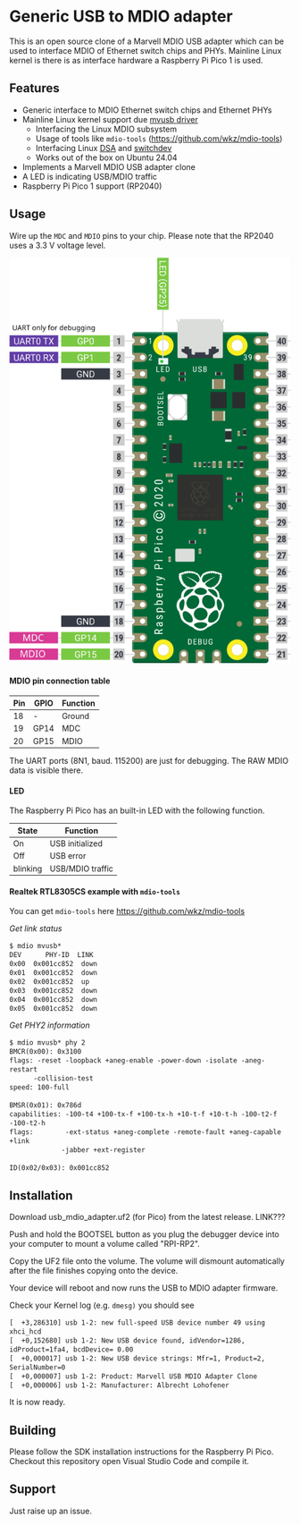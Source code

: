 # Generic USB to MDIO adapter
This is an open source clone of a Marvell MDIO USB adapter which can be used to interface MDIO of Ethernet switch chips and PHYs. Mainline Linux kernel is there is as interface hardware a Raspberry Pi Pico 1 is used.


## Features
* Generic interface to MDIO Ethernet switch chips and Ethernet PHYs
* Mainline Linux kernel support due [mvusb driver](https://elixir.bootlin.com/linux/v6.12.6/source/drivers/net/mdio/mdio-mvusb.c)
  * Interfacing the Linux MDIO subsystem
  * Usage of tools like `mdio-tools` (https://github.com/wkz/mdio-tools)
  * Interfacing Linux [DSA](https://docs.kernel.org/networking/dsa/dsa.html) and [switchdev](https://docs.kernel.org/networking/switchdev.html)
  * Works out of the box on Ubuntu 24.04
* Implements a Marvell MDIO USB adapter clone
* A LED is indicating USB/MDIO traffic
* Raspberry Pi Pico 1 support (RP2040)


## Usage
Wire up the `MDC` and `MDIO` pins to your chip. Please note that the RP2040 uses a 3.3 V voltage level.

![Raspberry Pi Pico 1 pinout](pictures/pico-pinout.svg)

#### MDIO pin connection table
| Pin      | GPIO    | Function |
| -------- | ------- | -------- |
| 18       | -       | Ground   |
| 19       | GP14    | MDC      |
| 20       | GP15    | MDIO     |

The UART ports (8N1, baud. 115200) are just for debugging. The RAW MDIO data is visible there.

#### LED
The Raspberry Pi Pico has an built-in LED with the following function.

| State    | Function         |  
| -------- | ---------------- |
| On       | USB initialized  |
| Off      | USB error        |
| blinking | USB/MDIO traffic |

#### Realtek RTL8305CS example with `mdio-tools`
You can get `mdio-tools` here https://github.com/wkz/mdio-tools

*Get link status*
   ```
$ mdio mvusb*
 DEV      PHY-ID  LINK
0x00  0x001cc852  down
0x01  0x001cc852  down
0x02  0x001cc852  up
0x03  0x001cc852  down
0x04  0x001cc852  down
0x05  0x001cc852  down
   ```

*Get PHY2 information*
   ```
$ mdio mvusb* phy 2
BMCR(0x00): 0x3100
  flags: -reset -loopback +aneg-enable -power-down -isolate -aneg-restart
         -collision-test
  speed: 100-full

BMSR(0x01): 0x786d
  capabilities: -100-t4 +100-tx-f +100-tx-h +10-t-f +10-t-h -100-t2-f -100-t2-h
  flags:        -ext-status +aneg-complete -remote-fault +aneg-capable +link
                -jabber +ext-register

ID(0x02/0x03): 0x001cc852
   ```

## Installation
Download usb_mdio_adapter.uf2 (for Pico) from the latest release. LINK???

Push and hold the BOOTSEL button as you plug the debugger device into your computer to mount a volume called "RPI-RP2".

Copy the UF2 file onto the volume. The volume will dismount automatically after the file finishes copying onto the device.

Your device will reboot and now runs the USB to MDIO adapter firmware. 

Check your Kernel log (e.g. `dmesg)` you should see
   ```
[  +3,286310] usb 1-2: new full-speed USB device number 49 using xhci_hcd
[  +0,152680] usb 1-2: New USB device found, idVendor=1286, idProduct=1fa4, bcdDevice= 0.00
[  +0,000017] usb 1-2: New USB device strings: Mfr=1, Product=2, SerialNumber=0
[  +0,000007] usb 1-2: Product: Marvell USB MDIO Adapter Clone
[  +0,000006] usb 1-2: Manufacturer: Albrecht Lohofener
   ```

It is now ready.

## Building
Please follow the SDK installation instructions for the Raspberry Pi Pico. Checkout this repository open Visual Studio Code and compile it.

## Support
Just raise up an issue.
